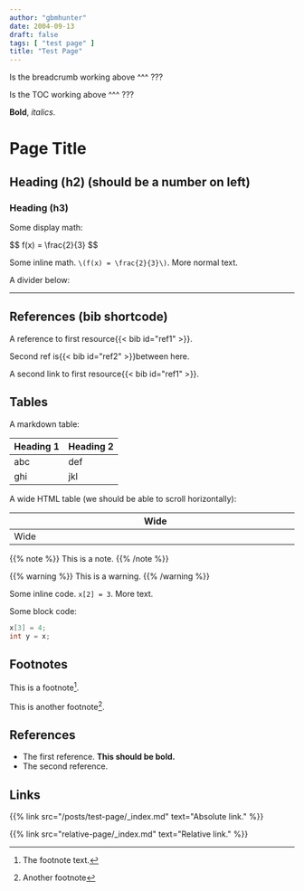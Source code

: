 ```yaml
---
author: "gbmhunter"
date: 2004-09-13
draft: false
tags: [ "test page" ]
title: "Test Page"
---
```


Is the breadcrumb working above ^^^ ???

Is the TOC working above ^^^ ???

**Bold**, _italics_.

# Page Title

## Heading (h2) (should be a number on left)

### Heading (h3)

Some display math:

<p>$$ f(x) = \frac{2}{3} $$</p>

Some inline math. `\(f(x) = \frac{2}{3}\)`. More normal text.

A divider below:

---

## References (bib shortcode)

A reference to first resource{{< bib id="ref1" >}}.

Second ref is{{< bib id="ref2" >}}between here.

A second link to first resource{{< bib id="ref1" >}}.

## Tables

A markdown table:

Heading 1   | Heading 2
------------|------------
abc         | def
ghi         | jkl

A wide HTML table (we should be able to scroll horizontally):

<div class="table-wrapper">
<table>
    <thead>
        <tr>
            <th style="min-width:500px">Wide</th>
            <th style="min-width:500px">Wide</th>
            <th style="min-width:500px">Wide</th>
        </tr>
    </thead>
    <tbody>
        <tr>
            <td style="min-width:500px">Wide</td>
            <td style="min-width:500px">Wide</td>
            <td style="min-width:500px">Wide</td>
        </tr>
    </tbody>
</table>
</div>

{{% note %}}
This is a note.
{{% /note %}}

{{% warning %}}
This is a warning.
{{% /warning %}}

Some inline code. `x[2] = 3`. More text.

Some block code:

```c
x[3] = 4;
int y = x;
```

## Footnotes

This is a footnote[^foot-1].

This is another footnote[^foot-2].

[^foot-1]: The footnote text.
[^foot-2]: Another footnote

## References

<ul id="bib-list">
  <li id="ref1">The first reference. <b>This should be bold.</b></li>
  <li id="ref2">The second reference.</li>
</ul>

## Links

{{% link src="/posts/test-page/_index.md" text="Absolute link." %}}

{{% link src="relative-page/_index.md" text="Relative link." %}}